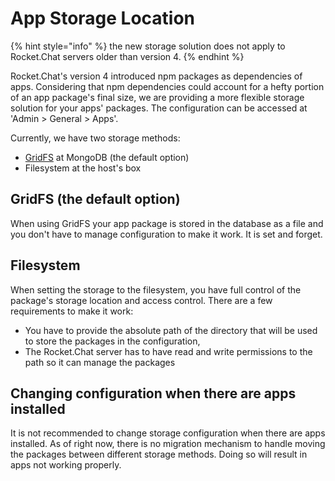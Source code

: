 # App Storage Location

{% hint style="info" %}
the new storage solution does not apply to Rocket.Chat servers older than version 4.
{% endhint %}

Rocket.Chat's version 4 introduced npm packages as dependencies of apps. Considering that npm dependencies could account for a hefty portion of an app package's final size, we are providing a more flexible storage solution for your apps' packages. The configuration can be accessed at 'Admin &gt; General &gt; Apps'.

Currently, we have two storage methods:

* [GridFS](https://docs.mongodb.com/manual/core/gridfs/) at MongoDB \(the default option\)
* Filesystem at the host's box

## GridFS \(the default option\)

When using GridFS your app package is stored in the database as a file and you don't have to manage configuration to make it work. It is set and forget.

## Filesystem

When setting the storage to the filesystem, you have full control of the package's storage location and access control. There are a few requirements to make it work:

* You have to provide the absolute path of the directory that will be used to store the packages in the configuration,
* The Rocket.Chat server has to have read and write permissions to the path so it can manage the packages

## Changing configuration when there are apps installed

It is not recommended to change storage configuration when there are apps installed. As of right now, there is no migration mechanism to handle moving the packages between different storage methods. Doing so will result in apps not working properly.

